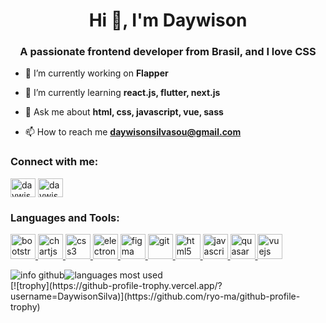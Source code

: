 <h1 align="center">Hi 👋, I'm Daywison</h1>
<h3 align="center">A passionate frontend developer from Brasil, and I love CSS</h3>

- 🔭 I’m currently working on **Flapper**

- 🌱 I’m currently learning **react.js, flutter, next.js**

- 💬 Ask me about **html, css, javascript, vue, sass**

- 📫 How to reach me **daywisonsilvasou@gmail.com**

<p align="left">
<h3 align="left">Connect with me:</h3>
<a href="https://codepen.io/daywisonsilva" target="blank"><img align="center" src="https://cdn.jsdelivr.net/npm/simple-icons@3.0.1/icons/codepen.svg" alt="daywisonsilva" height="30" width="40" /></a>
<a href="https://www.linkedin.com/in/daywison-s-ab11b6121/" target="blank"><img align="center" src="https://cdn.jsdelivr.net/npm/simple-icons@3.0.1/icons/linkedin.svg" alt="daywisonsilva" height="30" width="40" /></a>

<h3 align="left">Languages and Tools:</h3>
<p align="left"> <a href="https://getbootstrap.com" target="_blank"> <img src="https://devicons.github.io/devicon/devicon.git/icons/bootstrap/bootstrap-plain.svg" alt="bootstrap" width="40" height="40"/> </a> <a href="https://www.chartjs.org" target="_blank"> <img src="https://www.chartjs.org/media/logo-title.svg" alt="chartjs" width="40" height="40"/> </a> <a href="https://www.w3schools.com/css/" target="_blank"> <img src="https://devicons.github.io/devicon/devicon.git/icons/css3/css3-original-wordmark.svg" alt="css3" width="40" height="40"/> </a> <a href="https://www.electronjs.org" target="_blank"> <img src="https://devicons.github.io/devicon/devicon.git/icons/electron/electron-original.svg" alt="electron" width="40" height="40"/> </a> <a href="https://www.figma.com/" target="_blank"> <img src="https://www.vectorlogo.zone/logos/figma/figma-icon.svg" alt="figma" width="40" height="40"/> </a> <a href="https://git-scm.com/" target="_blank"> <img src="https://www.vectorlogo.zone/logos/git-scm/git-scm-icon.svg" alt="git" width="40" height="40"/> </a> <a href="https://www.w3.org/html/" target="_blank"> <img src="https://devicons.github.io/devicon/devicon.git/icons/html5/html5-original-wordmark.svg" alt="html5" width="40" height="40"/> </a> <a href="https://developer.mozilla.org/en-US/docs/Web/JavaScript" target="_blank"> <img src="https://devicons.github.io/devicon/devicon.git/icons/javascript/javascript-original.svg" alt="javascript" width="40" height="40"/> </a> <a href="https://quasar.dev/" target="_blank"> <img src="https://cdn.quasar.dev/logo/svg/quasar-logo.svg" alt="quasar" width="40" height="40"/> </a> <a href="https://vuejs.org/" target="_blank"> <img src="https://devicons.github.io/devicon/devicon.git/icons/vuejs/vuejs-original-wordmark.svg" alt="vuejs" width="40" height="40"/> </a> </p>

<div style="display: flex; align-items: center;">
  <img src="https://github-readme-stats.vercel.app/api?username=daywisonsilva&show_icons=true&theme=radical" alt="info github"/>
  <img src="https://github-readme-stats.vercel.app/api/top-langs/?username=daywisonsilva&layout=compact" alt="languages most used"/>
</div>

<div style="display: flex; justify-content: center;">
  [![trophy](https://github-profile-trophy.vercel.app/?username=DaywisonSilva)](https://github.com/ryo-ma/github-profile-trophy)
</div>
